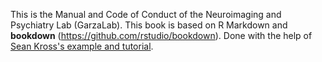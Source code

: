 This is the Manual and Code of Conduct of the Neuroimaging and Psychiatry Lab (GarzaLab). 
This book is based on R Markdown and **bookdown** (https://github.com/rstudio/bookdown). Done with the help of [Sean Kross's example and tutorial](http://seankross.com/2016/11/17/How-to-Start-a-Bookdown-Book.html).
